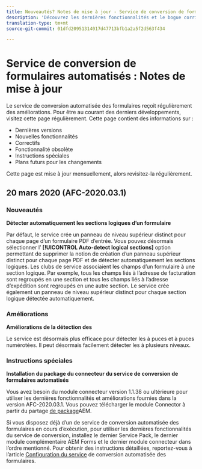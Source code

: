 ```yaml
---
title: Nouveautés? Notes de mise à jour - Service de conversion de formulaires automatisés
description: 'Découvrez les dernières fonctionnalités et le bogue corrigé pour le service de conversion automatisée des formulaires. '
translation-type: tm+mt
source-git-commit: 01dfd20951314017d47713bfb1a2a5f2d563f434

---
```



# Service de conversion de formulaires automatisés : Notes de mise à jour

Le service de conversion automatisée des formulaires reçoit régulièrement des améliorations. Pour être au courant des derniers développements, visitez cette page régulièrement. Cette page contient des informations sur :

* Dernières versions
* Nouvelles fonctionnalités
* Correctifs
* Fonctionnalité obsolète
* Instructions spéciales
* Plans futurs pour les changements

Cette page est mise à jour mensuellement, alors revisitez-la régulièrement.

## 20 mars 2020 (AFC-2020.03.1)

### Nouveautés

**Détecter automatiquement les sections logiques d’un formulaire**

Par défaut, le service crée un panneau de niveau supérieur distinct pour chaque page d’un formulaire PDF d’entrée. Vous pouvez désormais sélectionner l’ **[!UICONTROL Auto-detect logical sections]** option permettant de supprimer la notion de création d’un panneau supérieur distinct pour chaque page PDF et de détecter automatiquement les sections logiques. Les clubs de service associaient les champs d’un formulaire à une section logique. Par exemple, tous les champs liés à l’adresse de facturation sont regroupés en une section et tous les champs liés à l’adresse d’expédition sont regroupés en une autre section. Le service crée également un panneau de niveau supérieur distinct pour chaque section logique détectée automatiquement.

### Améliorations

**Améliorations de la détection des**

Le service est désormais plus efficace pour détecter les  à puces et à puces numérotées. Il peut désormais facilement détecter les  à plusieurs niveaux.

### Instructions spéciales

**Installation du package du connecteur du service de conversion de formulaires automatisés**

Vous avez besoin du module connecteur version 1.1.38 ou ultérieure pour utiliser les dernières fonctionnalités et améliorations fournies dans la version AFC-2020.03.1. Vous pouvez télécharger le module Connector à partir du partage [de package](https://www.adobeaemcloud.com/content/marketplace/marketplaceProxy.html?packagePath=/content/companies/public/adobe/packages/cq650/servicepack/fd/AEM-Forms-6.5.4.0-WIN)AEM.

Si vous disposez déjà d’un de service de conversion automatisée des formulaires en cours d’exécution, pour utiliser les dernières fonctionnalités du service de conversion, installez le dernier Service Pack, le dernier module complémentaire AEM Forms et le dernier module connecteur dans l’ordre mentionné. Pour obtenir des instructions détaillées, reportez-vous à l’article [Configuration du service](configure-service.md) de conversion automatisée des formulaires.
